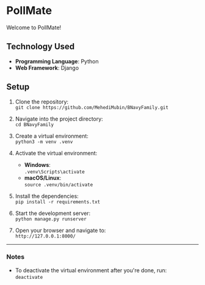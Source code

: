 # PollMate

Welcome to PollMate!

## Technology Used

-  **Programming Language**: Python
-  **Web Framework**: Django

## Setup

1. Clone the repository:  
   `git clone https://github.com/MehediMubin/BNavyFamily.git`
2. Navigate into the project directory:  
   `cd BNavyFamily`

3. Create a virtual environment:  
   `python3 -m venv .venv`

4. Activate the virtual environment:

   -  **Windows**:  
      `.venv\Scripts\activate`
   -  **macOS/Linux**:  
      `source .venv/bin/activate`

5. Install the dependencies:  
   `pip install -r requirements.txt`

6. Start the development server:  
   `python manage.py runserver`

7. Open your browser and navigate to:  
   `http://127.0.0.1:8000/`

---

### Notes

-  To deactivate the virtual environment after you're done, run:  
   `deactivate`
